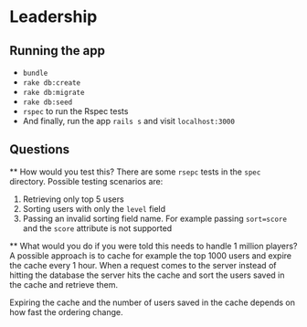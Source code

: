 # Leadership
## Running the app
* `bundle`
* `rake db:create`
* `rake db:migrate`
* `rake db:seed`
* `rspec` to run the Rspec tests
* And finally, run the app `rails s` and visit `localhost:3000`

## Questions
** How would you test this?
There are some `rsepc` tests in the `spec` directory. Possible testing scenarios are:
1. Retrieving only top 5 users
2. Sorting users with only the `level` field
3. Passing an invalid sorting field name. For example passing `sort=score` and the `score` attribute is not supported

** What would you do if you were told this needs to handle 1 million players?
A possible approach is to cache for example the top 1000 users and expire the cache every 1 hour. When a request comes to the server instead of hitting the database the server hits the cache and sort the users saved in the cache
and retrieve them. 

Expiring the cache and the number of users saved in the cache depends on how fast the ordering change.